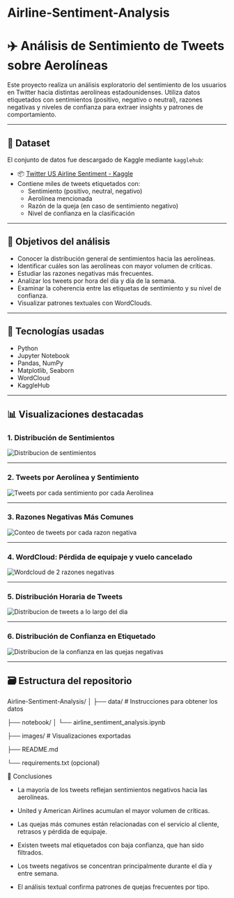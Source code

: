 # Airline-Sentiment-Analysis
# ✈️ Análisis de Sentimiento de Tweets sobre Aerolíneas

Este proyecto realiza un análisis exploratorio del sentimiento de los usuarios en Twitter hacia distintas aerolíneas estadounidenses. Utiliza datos etiquetados con sentimientos (positivo, negativo o neutral), razones negativas y niveles de confianza para extraer insights y patrones de comportamiento.

---

## 📁 Dataset

El conjunto de datos fue descargado de Kaggle mediante `kagglehub`:

- 📦 [Twitter US Airline Sentiment - Kaggle](https://www.kaggle.com/datasets/crowdflower/twitter-airline-sentiment)
- Contiene miles de tweets etiquetados con:
  - Sentimiento (positivo, neutral, negativo)
  - Aerolínea mencionada
  - Razón de la queja (en caso de sentimiento negativo)
  - Nivel de confianza en la clasificación

---

## 🎯 Objetivos del análisis

- Conocer la distribución general de sentimientos hacia las aerolíneas.
- Identificar cuáles son las aerolíneas con mayor volumen de críticas.
- Estudiar las razones negativas más frecuentes.
- Analizar los tweets por hora del día y día de la semana.
- Examinar la coherencia entre las etiquetas de sentimiento y su nivel de confianza.
- Visualizar patrones textuales con WordClouds.

---

## 🧪 Tecnologías usadas

- Python
- Jupyter Notebook
- Pandas, NumPy
- Matplotlib, Seaborn
- WordCloud
- KaggleHub

---

## 📊 Visualizaciones destacadas

### 1. Distribución de Sentimientos

![Distribucion de sentimientos](https://github.com/user-attachments/assets/6415df27-2be9-4321-9138-63694a346fce)

---

### 2. Tweets por Aerolínea y Sentimiento

![Tweets por cada sentimiento por cada Aerolinea](https://github.com/user-attachments/assets/cc415eac-665a-4dc1-97bf-f369c27e9b59)

---

### 3. Razones Negativas Más Comunes

![Conteo de tweets por cada razon negativa](https://github.com/user-attachments/assets/9032f915-a584-43d5-9529-dcc2eb797a12)

---

### 4. WordCloud: Pérdida de equipaje y vuelo cancelado

![Wordcloud de 2 razones negativas](https://github.com/user-attachments/assets/d566ef59-49c3-4ca7-a9b5-3a10dfd0c9d3)

---

### 5. Distribución Horaria de Tweets

![Distribucion de tweets a lo largo del dia](https://github.com/user-attachments/assets/8108aad2-6f9e-4019-8c9d-5c6d32cf964c)

---

### 6. Distribución de Confianza en Etiquetado

![Distribucion de la confianza en las quejas negativas](https://github.com/user-attachments/assets/0ec1a9b0-aa1f-420e-878b-4c839e600799)

---

## 🗃 Estructura del repositorio

Airline-Sentiment-Analysis/
│
├── data/ # Instrucciones para obtener los datos

├── notebook/
│ └── airline_sentiment_analysis.ipynb

├── images/ # Visualizaciones exportadas

├── README.md

└── requirements.txt (opcional)


📌 Conclusiones
- La mayoría de los tweets reflejan sentimientos negativos hacia las aerolíneas.

- United y American Airlines acumulan el mayor volumen de críticas.

- Las quejas más comunes están relacionadas con el servicio al cliente, retrasos y pérdida de equipaje.

- Existen tweets mal etiquetados con baja confianza, que han sido filtrados.

- Los tweets negativos se concentran principalmente durante el día y entre semana.

- El análisis textual confirma patrones de quejas frecuentes por tipo.
